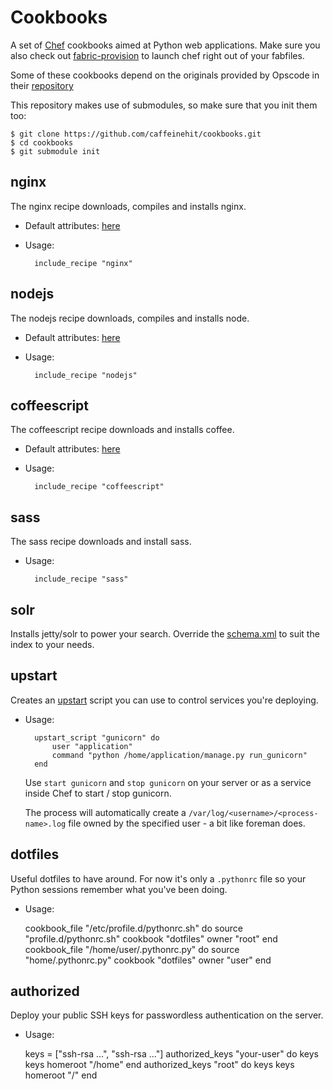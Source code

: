 # Cookbooks

A set of [Chef](http://www.opscode.com/chef/) cookbooks aimed at Python web
applications. Make sure you also check out 
[fabric-provision](http://pypi.python.org/pypi/fabric-provision) to launch 
chef right out of your fabfiles.

Some of these cookbooks depend on the originals provided by Opscode in their
[repository](https://github.com/opscode/cookbooks)

This repository makes use of submodules, so make sure that you init them too:

    $ git clone https://github.com/caffeinehit/cookbooks.git
    $ cd cookbooks
    $ git submodule init


## nginx

The nginx recipe downloads, compiles and installs nginx.

* Default attributes: [here](/caffeinehit/cookbooks/blob/master/nginx/attributes/default.rb)
* Usage:

        include_recipe "nginx"

## nodejs

The nodejs recipe downloads, compiles and installs node.

* Default attributes: [here](/caffeinehit/cookbooks/blob/master/nodejs/attributes/default.rb)
* Usage:

        include_recipe "nodejs"


## coffeescript

The coffeescript recipe downloads and installs coffee.

* Default attributes: [here](/caffeinehit/cookbooks/blob/master/coffeescript/attributes/default.rb)
* Usage:

        include_recipe "coffeescript"

## sass

The sass recipe downloads and install sass.

* Usage:

        include_recipe "sass"

## solr

Installs jetty/solr to power your search. Override the 
[schema.xml](/caffeinehit/cookbooks/blob/master/solr/files/default/schema.xml) to suit the index
to your needs.

## upstart

Creates an [upstart](http://upstart.ubuntu.com/)  script you can use to 
control services you're deploying. 

* Usage:

        upstart_script "gunicorn" do
            user "application"
            command "python /home/application/manage.py run_gunicorn"
        end


    Use `start gunicorn` and `stop gunicorn` on your server or as a service
    inside Chef to start / stop gunicorn.

    The process will automatically create a `/var/log/<username>/<process-name>.log`
    file owned by the specified user - a bit like foreman does.

## dotfiles

Useful dotfiles to have around. For now it's only a `.pythonrc` file so your
Python sessions remember what you've been doing.

* Usage:

    cookbook_file "/etc/profile.d/pythonrc.sh" do
        source "profile.d/pythonrc.sh"
        cookbook "dotfiles"
        owner "root"
    end
    cookbook_file "/home/user/.pythonrc.py" do 
        source "home/.pythonrc.py"
        cookbook "dotfiles"
        owner "user"
    end


## authorized

Deploy your public SSH keys for passwordless authentication on the server.

* Usage:

    keys = ["ssh-rsa ...", "ssh-rsa ..."]
    authorized_keys "your-user" do
        keys keys
        homeroot "/home"
    end
    authorized_keys "root" do
        keys keys
        homeroot "/"
    end
